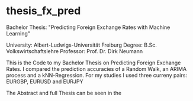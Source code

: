 # thesis_fx_pred

Bachelor Thesis: "Predicting Foreign Exchange Rates with Machine Learning"

  University:   Albert-Ludwigs-Universität Freiburg
  Degree:       B.Sc. Volkswirtschaftslehre
  Professor:    Prof. Dr. Dirk Neumann

This is the Code to my Bachelor Thesis on Predicting Foreign Exchange Rates.
I compared the prediction accuracies of a Random Walk, an ARIMA process and a kNN-Regression.
For my studies I used three curreny pairs: EURGBP, EURUSD and EURJPY



The Abstract and full Thesis can be seen in the 


